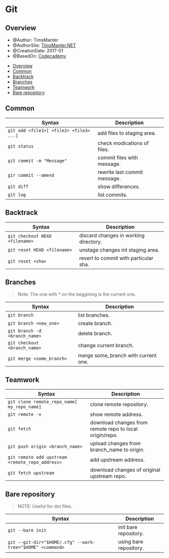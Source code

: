 # Git

## Overview

* @Author: TimsManter
* @AuthorSite: [TimsManter.NET](http://timsmanter.net/)  
* @CreationDate: 2017-01
* @BasedOn: [Codecademy][basedon]

[basedon]: http://codecademy.com/

<!-- TOC -->

- [Overview](#overview)
- [Common](#common)
- [Backtrack](#backtrack)
- [Branches](#branches)
- [Teamwork](#teamwork)
- [Bare repository](#bare-repository)

<!-- /TOC -->

## Common

Syntax | Description
-------|------------
`git add <file1>[ <file2> <file3> ...]` | add files to staging area.
`git status` | check modications of files.
`git commit -m "Message"` | commit files with message.
`gir commit --amend` | rewrite last commit message.
`git diff` | show differences.
`git log` | list commits.

## Backtrack

Syntax | Description
-------|------------
`git checkout HEAD <filename>` | discard changes in working directory.
`git reset HEAD <filename>` | unstage changes int staging area.
`git reset <sha>` | revert to commit with particular sha.

## Branches

> Note: The one with * on the beggining is the current one.

Syntax | Description
-------|------------
`git branch` | list branches.
`git branch <new_one>` | create branch.
`git branch -d <branch_name>` | delete branch.
`git checkout <branch_name>` | change current branch.
`git merge <some_branch>` | merge some_branch with current one.

## Teamwork

Syntax | Description
-------|------------
`git clone remote_repo_name[ my_repo_name]` | clone remote repository.
`git remote -v` | show remote address.
`git fetch` | download changes from remote repo to local origin/repo.
`git push origin <branch_name>` | upload changes from branch_name to origin.
`git remote add upstream <remote_repo_address>` | add upstream address.
`git fetch upstream` | download changes of original upstream repo.

## Bare repository

> NOTE: Useful for dot files.

Syntax | Description
-------|------------
`git --bare init` | init bare repository.
`git --git-dir="$HOME/.cfg" --work-tree="$HOME" <command>` | using bare repository.